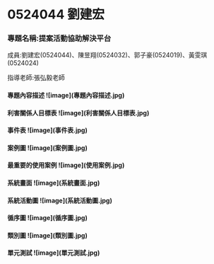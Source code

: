 # 0524044 劉建宏

<p><h3>專題名稱:提案活動協助解決平台</h3><p>
<p>成員:劉建宏(0524044)、陳昱翔(0524032)、郭子豪(0524019)、黃雯琪(0524024)<p>
<p>指導老師:張弘毅老師<p>




<h4>專題內容描述
![image](專題內容描述.jpg)

<h4>利害關係人目標表
![image](利害關係人目標表.jpg)

<h4>事件表
![image](事件表.jpg)

<h4>案例圖
![image](案例圖.jpg)

<h4>最重要的使用案例
![image](使用案例.jpg)

<h4>系統畫面
![image](系統畫面.jpg)

<h4>系統活動圖
![image](系統活動圖.jpg)

<h4>循序圖
![image](循序圖.jpg)

<h4>類別圖
![image](類別圖.jpg)  

<h4>單元測試  
![image](單元測試.jpg)  
